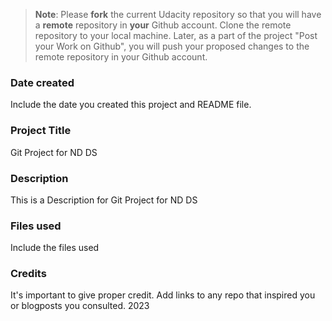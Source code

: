 >**Note**: Please **fork** the current Udacity repository so that you will have a **remote** repository in **your** Github account. Clone the remote repository to your local machine. Later, as a part of the project "Post your Work on Github", you will push your proposed changes to the remote repository in your Github account.

### Date created
Include the date you created this project and README file.

### Project Title
Git Project for ND DS

### Description
This is a Description for Git Project for ND DS

### Files used
Include the files used

### Credits
It's important to give proper credit. Add links to any repo that inspired you or blogposts you consulted. 2023

